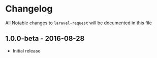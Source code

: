 # Changelog

All Notable changes to `laravel-request` will be documented in this file

## 1.0.0-beta - 2016-08-28

- Initial release
